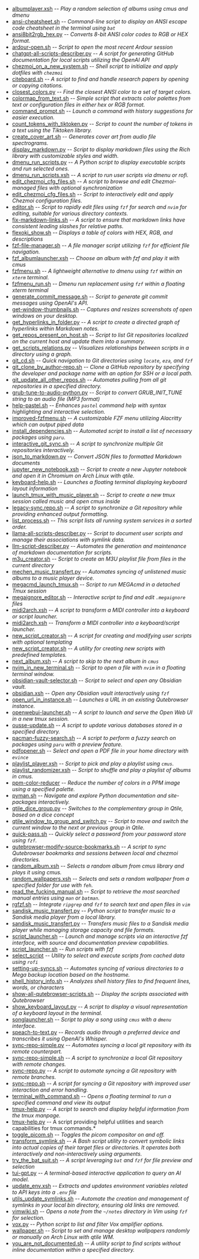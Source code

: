 - [albumplayer.xsh](scripts/albumplayer.xsh.md) -- *Play a random selection of albums using cmus and dmenu*
- [ansi-cheatsheet.sh](scripts/ansi-cheatsheet.sh.md) -- *Command-line script to display an ANSI escape code cheatsheet in the terminal using `bat`*
- [ansi8bit2rgb_hex.py](scripts/ansi8bit2rgb_hex.py.md) -- *Converts 8-bit ANSI color codes to RGB or HEX format.*
- [ardour-open.sh](scripts/ardour-open.sh.md) -- *Script to open the most recent Ardour session*
- [chatgpt-all-scripts-describer.py](scripts/chatgpt-all-scripts-describer.py.md) -- *A script for generating GitHub documentation for local scripts utilizing the OpenAI API*
- [chezmoi_on_a_new_system.sh](scripts/chezmoi_on_a_new_system.sh.md) -- *Shell script to initialize and apply dotfiles with `chezmoi`*
- [citeboard.sh](scripts/citeboard.sh.md) -- *A script to find and handle research papers by opening or copying citations.*
- [closest_colors.py](scripts/closest_colors.py.md) -- *Find the closest ANSI color to a set of target colors.*
- [colormap_from_text.sh](scripts/colormap_from_text.sh.md) -- *Simple script that extracts color palettes from text or configuration files in either hex or RGB format.*
- [command_prompt.sh](scripts/command_prompt.sh.md) -- *Launch a command with history suggestions for easier execution.*
- [count_tokens_with_tiktoken.py](scripts/count_tokens_with_tiktoken.py.md) -- *Script to count the number of tokens in a text using the Tiktoken library.*
- [create_cover_art.sh](scripts/create_cover_art.sh.md) -- *Generates cover art from audio file spectrograms.*
- [display_markdown.py](scripts/display_markdown.py.md) -- *Script to display markdown files using the Rich library with customizable styles and width.*
- [dmenu_run_scripts.py](scripts/dmenu_run_scripts.py.md) -- *A Python script to display executable scripts and run selected ones.*
- [dmenu_run_scripts.xsh](scripts/dmenu_run_scripts.xsh.md) -- *A script to run user scripts via dmenu or rofi.*
- [edit_chezmoi_cfg_files.sh](scripts/edit_chezmoi_cfg_files.sh.md) -- *A script to browse and edit Chezmoi-managed files with optional synchronization*
- [edit_chezmoi_cfg_files.sh](scripts/edit_chezmoi_cfg_files.sh.md) -- *Script to interactively edit and apply Chezmoi configuration files.*
- [editor.sh](scripts/editor.sh.md) -- *Script to rapidly edit files using `fzf` for search and `nvim` for editing, suitable for various directory contexts.*
- [fix-markdown-links.sh](scripts/fix-markdown-links.sh.md) -- *A script to ensure that markdown links have consistent leading slashes for relative paths.*
- [flexoki_show.sh](scripts/flexoki_show.sh.md) -- *Displays a table of colors with HEX, RGB, and descriptions*
- [fzf-file-manager.sh](scripts/fzf-file-manager.sh.md) -- *A file manager script utilizing `fzf` for efficient file navigation.*
- [fzf_albumlauncher.xsh](scripts/fzf_albumlauncher.xsh.md) -- *Choose an album with fzf and play it with cmus*
- [fzfmenu.sh](scripts/fzfmenu.sh.md) -- *A lightweight alternative to dmenu using `fzf` within an `xterm` terminal.*
- [fzfmenu_run.sh](scripts/fzfmenu_run.sh.md) -- *Dmenu run replacement using `fzf` within a floating xterm terminal*
- [generate_commit_message.sh](scripts/generate_commit_message.sh.md) -- *Script to generate git commit messages using OpenAI's API.*
- [get-window-thumbnails.sh](scripts/get-window-thumbnails.sh.md) -- *Captures and resizes screenshots of open windows on your desktop.*
- [get_hyperlinks_in_folder.py](scripts/get_hyperlinks_in_folder.py.md) -- *A script to create a directed graph of hyperlinks within Markdown notes.*
- [get_repos_present_on_host.sh](scripts/get_repos_present_on_host.sh.md) -- *Script to list Git repositories localized on the current host and update them into a summary.*
- [get_scripts_relations.py](scripts/get_scripts_relations.py.md) -- *Visualizes relationships between scripts in a directory using a graph.*
- [git_cd.sh](scripts/git_cd.sh.md) -- *Quick navigation to Git directories using `locate`, `eza`, and `fzf`*
- [git_clone_by_author-repo.sh](scripts/git_clone_by_author-repo.sh.md) -- *Clone a GitHub repository by specifying the developer and package name with an option for SSH or a local path.*
- [git_update_all_other_repos.sh](scripts/git_update_all_other_repos.sh.md) -- *Automates pulling from all git repositories in a specified directory.*
- [grub-tune-to-audio-python.py](scripts/grub-tune-to-audio-python.py.md) -- *Script to convert GRUB_INIT_TUNE string to an audio file (MP3 format)*
- [help-pastel.sh](scripts/help-pastel.sh.md) -- *Enhances `pastel` command help with syntax highlighting and interactive selection.*
- [improved-fzfmenu.sh](scripts/improved-fzfmenu.sh.md) -- *A customizable FZF menu utilizing Alacritty which can output piped data*
- [install_dependencies.sh](scripts/install_dependencies.sh.md) -- *Automated script to install a list of necessary packages using `paru`.*
- [interactive_git_sync.sh](scripts/interactive_git_sync.sh.md) -- *A script to synchronize multiple Git repositories interactively.*
- [json_to_markdown.py](scripts/json_to_markdown.py.md) -- *Convert JSON files to formatted Markdown documents*
- [jupyter_new_notebook.xsh](scripts/jupyter_new_notebook.xsh.md) -- *Script to create a new Jupyter notebook and open it in Chromium on Arch Linux with qtile.*
- [keyboard-help.sh](scripts/keyboard-help.sh.md) -- *Launches a floating terminal displaying keyboard layout information*
- [launch_tmux_with_music_player.sh](scripts/launch_tmux_with_music_player.sh.md) -- *Script to create a new tmux session called music and open cmus inside*
- [legacy-sync.repo.sh](scripts/legacy-sync.repo.sh.md) -- *A script to synchronize a Git repository while providing enhanced output formatting.*
- [list_process.sh](scripts/list_process.sh.md) -- *This script lists all running system services in a sorted order.*
- [llama-all-scripts-describer.py](scripts/llama-all-scripts-describer.py.md) -- *Script to document user scripts and manage their associations with symlink data.*
- [llm-script-describer.py](scripts/llm-script-describer.py.md) -- *Automates the generation and maintenance of markdown documentation for scripts.*
- [m3u_creator.sh](scripts/m3u_creator.sh.md) -- *Script to create an M3U playlist file from files in the current directory*
- [mechen_music_transfert.py](scripts/mechen_music_transfert.py.md) -- *Automates syncing of unlistened music albums to a music player device.*
- [megacmd_launch_tmux.sh](scripts/megacmd_launch_tmux.sh.md) -- *Script to run MEGAcmd in a detached Tmux session*
- [megaignore_editor.sh](scripts/megaignore_editor.sh.md) -- *Interactive script to find and edit `.megaignore` files*
- [midi2arch.xsh](scripts/midi2arch.xsh.md) -- *A script to transform a MIDI controller into a keyboard or script launcher.*
- [midi2arch.xsh](scripts/midi2arch.xsh.md) -- *Transform a MIDI controller into a keyboard/script launcher.*
- [new_script_creator.sh](scripts/new_script_creator.sh.md) -- *A script for creating and modifying user scripts with optional templating*
- [new_script_creator.sh](scripts/new_script_creator.sh.md) -- *A utility for creating new scripts with predefined templates.*
- [next_album.xsh](scripts/next_album.xsh.md) -- *A script to skip to the next album in `cmus`*
- [nvim_in_new_terminal.sh](scripts/nvim_in_new_terminal.sh.md) -- *Script to open a file with `nvim` in a floating terminal window.*
- [obsidian-vault-selector.sh](scripts/obsidian-vault-selector.sh.md) -- *Script to select and open any Obsidian vault.*
- [obsidian.xsh](scripts/obsidian.xsh.md) -- *Open any Obsidian vault interactively using `fzf`*
- [open_url_in_instance.sh](scripts/open_url_in_instance.sh.md) -- *Launches a URL in an existing Qutebrowser instance.*
- [openwebui-launcher.sh](scripts/openwebui-launcher.sh.md) -- *A script to launch and serve the Open Web UI in a new tmux session.*
- [ousse-update.sh](scripts/ousse-update.sh.md) -- *A script to update various databases stored in a specified directory.*
- [pacman-fuzzy-search.sh](scripts/pacman-fuzzy-search.sh.md) -- *A script to perform a fuzzy search on packages using `paru` with a preview feature.*
- [pdfopener.sh](scripts/pdfopener.sh.md) -- *Select and open a PDF file in your home directory with `evince`*
- [playlist_player.xsh](scripts/playlist_player.xsh.md) -- *Script to pick and play a playlist using `cmus`.*
- [playlist_randomizer.xsh](scripts/playlist_randomizer.xsh.md) -- *Script to shuffle and play a playlist of albums in cmus.*
- [ppm-color-reducer](scripts/ppm-color-reducer.md) -- *Reduce the number of colors in a PPM image using a specified palette.*
- [pyman.sh](scripts/pyman.sh.md) -- *Navigate and explore Python documentation and site-packages interactively.*
- [qtile_dice_group.py](scripts/qtile_dice_group.py.md) -- *Switches to the complementary group in Qtile, based on a dice concept*
- [qtile_window_to_group_and_switch.py](scripts/qtile_window_to_group_and_switch.py.md) -- *Script to move and switch the current window to the next or previous group in Qtile.*
- [quick-pass.sh](scripts/quick-pass.sh.md) -- *Quickly select a password from your password store using `fzf`.*
- [qutebrowser-modify-source-bookmarks.sh](scripts/qutebrowser-modify-source-bookmarks.sh.md) -- *A script to sync Qutebrowser bookmarks and sessions between local and chezmoi directories.*
- [random_album.xsh](scripts/random_album.xsh.md) -- *Selects a random album from cmus library and plays it using cmus.*
- [random_wallpapers.xsh](scripts/random_wallpapers.xsh.md) -- *Selects and sets a random wallpaper from a specified folder for use with `feh`.*
- [read_the_fucking_manual.sh](scripts/read_the_fucking_manual.sh.md) -- *Script to retrieve the most searched manual entries using `man` or `batman`.*
- [rgfzf.sh](scripts/rgfzf.sh.md) -- *Integrate `ripgrep` and `fzf` to search text and open files in `vim`*
- [sandisk_music_transfert.py](scripts/sandisk_music_transfert.py.md) -- *Python script to transfer music to a Sandisk media player from a local library.*
- [sandisk_music_transfert.py](scripts/sandisk_music_transfert.py.md) -- *Transfers music files to a Sandisk media player while managing storage capacity and file formats.*
- [script_launcher.sh](scripts/script_launcher.sh.md) -- *Launch and manage scripts via an interactive fzf interface, with source and documentation preview capabilities.*
- [script_launcher.sh](scripts/script_launcher.sh.md) -- *Run scripts with fzf*
- [select_script](scripts/select_script.md) -- *Utility to select and execute scripts from cached data using `rofi`*
- [setting-up-syncs.sh](scripts/setting-up-syncs.sh.md) -- *Automates syncing of various directories to a Mega backup location based on the hostname.*
- [shell_history_info.sh](scripts/shell_history_info.sh.md) -- *Analyzes shell history files to find frequent lines, words, or characters*
- [show-all-qutebrowser-scripts.sh](scripts/show-all-qutebrowser-scripts.sh.md) -- *Display the scripts associated with Qutebrowser*
- [show_keyboard_layout.py](scripts/show_keyboard_layout.py.md) -- *A script to display a visual representation of a keyboard layout in the terminal.*
- [songlauncher.sh](scripts/songlauncher.sh.md) -- *Script to play a song using `cmus` with a `dmenu` interface.*
- [speach-to-text.py](scripts/speach-to-text.py.md) -- *Records audio through a preferred device and transcribes it using OpenAI's Whisper.*
- [sync-repo-simple.py](scripts/sync-repo-simple.py.md) -- *Automates syncing a local git repository with its remote counterpart.*
- [sync-repo-simple.sh](scripts/sync-repo-simple.sh.md) -- *A script to synchronize a local Git repository with remote changes.*
- [sync-repo.py](scripts/sync-repo.py.md) -- *A script to automate syncing a Git repository with remote branches.*
- [sync-repo.sh](scripts/sync-repo.sh.md) -- *A script for syncing a Git repository with improved user interaction and error handling.*
- [terminal_with_command.sh](scripts/terminal_with_command.sh.md) -- *Opens a floating terminal to run a specified command and view its output*
- [tmux-help.py](scripts/tmux-help.py.md) -- *A script to search and display helpful information from the tmux manpage.*
- [tmux-help.py](scripts/tmux-help.py.md) -- A script providing helpful utilities and search capabilities for tmux commands.*
- [toggle_picom.sh](scripts/toggle_picom.sh.md) -- *Toggles the picom compositor on and off.*
- [transform_symlink.sh](scripts/transform_symlink.sh.md) -- *A Bash script utility to convert symbolic links into actual copies of their target files or directories. It operates both interactively and non-interactively using arguments.*
- [try_the_bat_suit.sh](scripts/try_the_bat_suit.sh.md) -- *A script leveraging `bat` and `fzf` for file preview and selection*
- [tui-gpt.py](scripts/tui-gpt.py.md) -- *A terminal-based interactive application to query an AI model.*
- [update_env.xsh](scripts/update_env.xsh.md) -- *Extracts and updates environment variables related to API keys into a `.env` file*
- [utils_update_symlinks.sh](scripts/utils_update_symlinks.sh.md) -- *Automate the creation and management of symlinks in your local bin directory, ensuring old links are removed.*
- [vimwiki.sh](scripts/vimwiki.sh.md) -- *Opens a note from the `~/notes` directory in Vim using `fzf` for selection.*
- [vox.py](scripts/vox.py.md) -- *Python script to list and filter Vox amplifier options.*
- [wallpaper.sh](scripts/wallpaper.sh.md) -- *Script to set and manage desktop wallpapers randomly or manually on Arch Linux with qtile WM.*
- [you_are_not_documented.sh](scripts/you_are_not_documented.sh.md) -- *A utility script to find scripts without inline documentation within a specified directory.*
